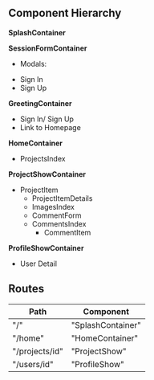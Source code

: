 ## Component Hierarchy

**SplashContainer**

**SessionFormContainer**

- Modals:

* Sign In
* Sign Up

**GreetingContainer**

- Sign In/ Sign Up
- Link to Homepage

**HomeContainer**

- ProjectsIndex

**ProjectShowContainer**

- ProjectItem
  - ProjectItemDetails
  - ImagesIndex
  - CommentForm
  - CommentsIndex
    - CommentItem

**ProfileShowContainer**

- User Detail

## Routes

| Path           | Component         |
| -------------- | ----------------- |
| "/"            | "SplashContainer" |
| "/home"        | "HomeContainer"   |
| "/projects/id" | "ProjectShow"     |
| "/users/id"    | "ProfileShow"     |
